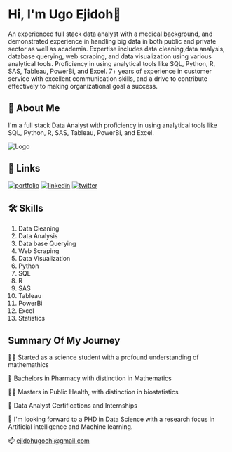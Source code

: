 
# Hi, I'm Ugo Ejidoh👋
An experienced full stack data analyst with a medical background, and demonstrated experience in handling big data in both public and private sector as well as academia. Expertise includes data cleaning,data analysis, database querying, web scraping, and data visualization using various analytical tools. Proficiency in using analytical tools like SQL, Python, R, SAS, Tableau, PowerBi, and Excel. 
7+ years of experience in customer service with excellent communication skills, and a drive to contribute effectively to making organizational goal a success.
## 🚀 About Me
I'm a full stack Data Analyst with proficiency in using analytical tools like SQL, Python, R, SAS, Tableau, PowerBi, and Excel.


![Logo](https://github-readme-stats.vercel.app/api?username=eugochi&&show_icons=true&title_color=ffffff&icon_color=bb2acf&text_color=daf7dc&bg_color=151515)


## 🔗 Links
[![portfolio](https://img.shields.io/badge/my_portfolio-000?style=for-the-badge&logo=ko-fi&logoColor=white)](https://ugoejidoh.com/)
[![linkedin](https://img.shields.io/badge/linkedin-0A66C2?style=for-the-badge&logo=linkedin&logoColor=white)](https://www.linkedin.com/in/ugo-ejidoh-085494178/)
[![twitter](https://img.shields.io/badge/twitter-1DA1F2?style=for-the-badge&logo=twitter&logoColor=white)](https://twitter.com/)



## 🛠 Skills
1. Data Cleaning
2. Data Analysis
3. Data base Querying
4. Web Scraping
5. Data Visualization
6. Python
7. SQL
8. R
9. SAS
10. Tableau
11. PowerBi 
12. Excel
13. Statistics


## Summary Of My Journey
👩‍💻 Started as a science student with a profound understanding of mathemathics 

🧠 Bachelors in Pharmacy with distinction in Mathematics 

👯‍♀️ Masters in Public Health, with distinction in biostatistics

👩‍ Data Analyst Certifications and Internships

🤔 I'm looking forward to a PHD in Data Science with a research focus in Artificial intelligence and Machine learning.

📫 ejidohugochi@gmail.com

